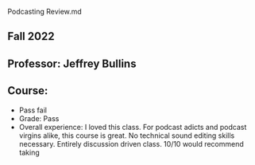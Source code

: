 Podcasting Review.md
## Fall 2022
## Professor: Jeffrey Bullins 
## Course: 
- Pass fail 
- Grade: Pass
- Overall experience: I loved this class. For podcast adicts and podcast virgins alike, this course is great. No technical sound editing skills necessary. Entirely discussion driven class. 10/10 would recommend taking 